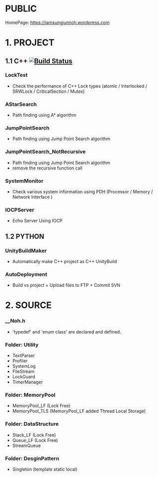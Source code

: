 # PUBLIC
HomePage: https://iamsungjunnoh.wordpress.com

# 1. PROJECT
## 1.1 C++ [![Build Status](https://travis-ci.org/Nohhhhhh/PUBLIC.svg?branch=master)](https://travis-ci.org/Nohhhhhh/PUBLIC.svg?branch=master)

### LockTest 
* Check the performance of C++ Lock types (atomic / Interlocked / SRWLock / CriticalSection / Mutex)

### AStarSearch
* Path finding using A* algorithm

### JumpPointSearch
* Path finding using Jump Point Search algorithm

### JumpPointSearch_NotRecursive
* Path finding using Jump Point Search algorithm
* remove the recursive function call

### SystemMonitor
* Check various system information using PDH (Processor / Memory / Network Interface )

### IOCPServer
* Echo Server Using IOCP

## 1.2 PYTHON 
### UnityBuildMaker
* Automatically make C++ project as C++ UnityBuild

### AutoDeployment
* Build vs project + Upload files to FTP + Commit SVN

# 2. SOURCE
### __Noh.h 
* 'typedef' and 'enum class' are declared and defined.

### Folder: Utility
* TextParser
* Profiler
* SystemLog
* FileStream
* LockGuard
* TimerManager

### Folder: MemoryPool
* MemoryPool_LF (Lock Free)
* MemoryPool_TLS (MemoryPool_LF added Thread Local Storage)

### Folder: DataStructure
* Stack_LF (Lock Free)
* Queue_LF (Lock Free)
* StreamQueue

### Folder: DesginPattern
* Singleton (template static local)
